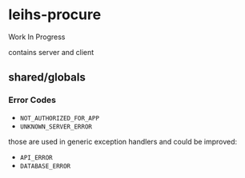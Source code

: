 # leihs-procure

Work In Progress

contains server and client


## shared/globals

### Error Codes

- `NOT_AUTHORIZED_FOR_APP`
- `UNKNOWN_SERVER_ERROR`

those are used in generic exception handlers and could be improved:
- `API_ERROR`
- `DATABASE_ERROR`
